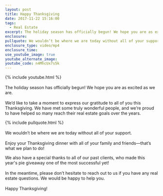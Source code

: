 ```yaml
---
layout: post
title: Happy Thanksgiving
date: 2017-11-22 15:16:00
tags:
  - Real Estate
excerpt: The holiday season has officially begun! We hope you are as excited as we are.
enclosure:
pullquote: We wouldn’t be where we are today without all of your support.
enclosure_type: video/mp4
enclosure_time:
use_youtube_image: true
youtube_alternate_image:
youtube_code: n4MhcUx7s5k
---
```



{% include youtube.html %}<br><br>The holiday season has officially begun! We hope you are as excited as we are. <br><br>We’d like to take a moment to express our gratitude to all of you this Thanksgiving. We have met some truly wonderful people, and we’re proud to have helped so many reach their real estate goals over the years.

{% include pullquote.html %}<br><br>We wouldn’t be where we are today without all of your support. <br><br>Enjoy your Thanksgiving dinner with all of your family and friends—that’s what we plan to do!

We also have a special thanks to all of our past clients, who made this year's pie giveaway one of the most successful yet!<br><br>In the meantime, please don’t hesitate to reach out to us if you have any real estate questions. We would be happy to help you. <br><br>Happy Thanksgiving!